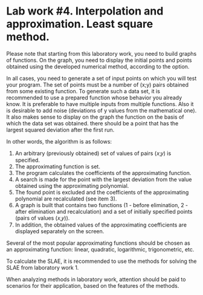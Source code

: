 # Lab work #4. Interpolation and approximation. Least square method.

Please note that starting from this laboratory work, you need to build graphs of functions. On the graph, you need to display the initial points and points obtained using the developed numerical method, according to the option.

In all cases, you need to generate a set of input points on which you will test your program. The set of points must be a number of (x;y) pairs obtained from some existing function. To generate such a data set, it is recommended to use a prepared function whose behavior you already know. It is preferable to have multiple inputs from multiple functions. Also
it is desirable to add noise (deviations of y values from the mathematical one). It also makes sense to display on the graph the function on the basis of which the data set was obtained. there should be a point that has the largest squared deviation after the first run.

In other words, the algorithm is as follows:
1. An arbitrary (previously obtained) set of values of pairs (𝑥;𝑦) is specified.
2. The approximating function is set.
3. The program calculates the coefficients of the approximating function.
4. A search is made for the point with the largest deviation from the value obtained using the approximating polynomial.
5. The found point is excluded and the coefficients of the approximating polynomial are recalculated (see item 3).
6. A graph is built that contains two functions (1 - before elimination, 2 - after elimination and recalculation) and a set of initially specified points (pairs of values ​​(𝑥,𝑦)).
7. In addition, the obtained values of the approximating coefficients are displayed separately on the screen.

Several of the most popular approximating functions should be chosen as an approximating function: linear, quadratic, logarithmic, trigonometric, etc.

To calculate the SLAE, it is recommended to use the methods for solving the SLAE from laboratory work 1.

When analyzing methods in laboratory work, attention should be paid to scenarios for their application, based on the features of the methods.
